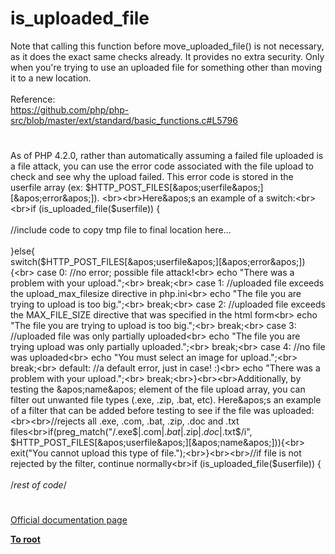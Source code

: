 # is_uploaded_file



Note that calling this function before move_uploaded_file() is not necessary, as it does the exact same checks already. It provides no extra security. Only when you&apos;re trying to use an uploaded file for something other than moving it to a new location.<br><br>Reference:<br>https://github.com/php/php-src/blob/master/ext/standard/basic_functions.c#L5796  

#

As of PHP 4.2.0, rather than automatically assuming a failed file uploaded is a file attack, you can use the error code associated with the file upload to check and see why the upload failed.  This error code is stored in the userfile array (ex: $HTTP_POST_FILES[&apos;userfile&apos;][&apos;error&apos;]). <br><br>Here&apos;s an example of a switch:<br><br>if (is_uploaded_file($userfile)) {<br>  <br>  //include code to copy tmp file to final location here...<br>  <br>}else{<br>  switch($HTTP_POST_FILES[&apos;userfile&apos;][&apos;error&apos;]){<br>    case 0: //no error; possible file attack!<br>      echo "There was a problem with your upload.";<br>      break;<br>    case 1: //uploaded file exceeds the upload_max_filesize directive in php.ini<br>      echo "The file you are trying to upload is too big.";<br>      break;<br>    case 2: //uploaded file exceeds the MAX_FILE_SIZE directive that was specified in the html form<br>      echo "The file you are trying to upload is too big.";<br>      break;<br>    case 3: //uploaded file was only partially uploaded<br>      echo "The file you are trying upload was only partially uploaded.";<br>      break;<br>    case 4: //no file was uploaded<br>      echo "You must select an image for upload.";<br>      break;<br>    default: //a default error, just in case!  :)<br>      echo "There was a problem with your upload.";<br>      break;<br>}<br><br>Additionally, by testing the &apos;name&apos; element of the file upload array, you can filter out unwanted file types (.exe, .zip, .bat, etc).  Here&apos;s an example of a filter that can be added before testing to see if the file was uploaded:<br><br>//rejects all .exe, .com, .bat, .zip, .doc and .txt files<br>if(preg_match("/.exe$|.com$|.bat$|.zip$|.doc$|.txt$/i", $HTTP_POST_FILES[&apos;userfile&apos;][&apos;name&apos;])){<br>  exit("You cannot upload this type of file.");<br>}<br><br>//if file is not rejected by the filter, continue normally<br>if (is_uploaded_file($userfile)) {<br><br>/*rest of code*/  

#

[Official documentation page](https://www.php.net/manual/en/function.is-uploaded-file.php)

**[To root](/README.md)**